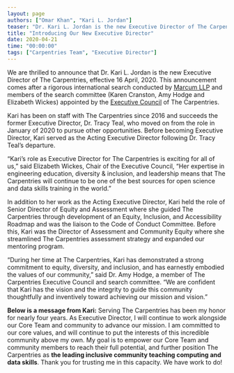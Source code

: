 ```yaml
---
layout: page
authors: ["Omar Khan", "Kari L. Jordan"]
teaser: "Dr. Kari L. Jordan is the new Executive Director of The Carpentries!"
title: "Introducing Our New Executive Director"
date: 2020-04-21
time: "00:00:00"
tags: ["Carpentries Team", "Executive Director"]
---
```


We are thrilled to announce that Dr. Kari L. Jordan is the new Executive Director of The Carpentries, effective 16 April, 2020. This announcement comes after a rigorous international search conducted by [Marcum LLP](https://www.marcumllp.com/careers/core-values) and members of the search committee (Karen Cranston, Amy Hodge and Elizabeth Wickes) appointed by the [Executive Council](https://carpentries.org/governance/) of The Carpentries. 

Kari has been on staff with The Carpentries since 2016 and succeeds the former Executive Director, Dr. Tracy Teal, who moved on from the role in January of 2020 to pursue other opportunities. Before becoming Executive Director, Kari served as the Acting Executive Director following Dr. Tracy Teal’s departure. 

“Kari’s role as Executive Director for The Carpentries is exciting for all of us,” said Elizabeth Wickes, Chair of the Executive Council, “Her expertise in engineering education, diversity & inclusion, and leadership means that The Carpentries will continue to be one of the best sources for open science and data skills training in the world.”

In addition to her work as the Acting Executive Director, Kari held the role of Senior Director of Equity and Assessment where she guided The Carpentries through development of an Equity, Inclusion, and Accessibility Roadmap and was the liaison to the Code of Conduct Committee. Before this, Kari was the Director of Assessment and Community Equity where she streamlined The Carpentries assessment strategy and expanded our mentoring program.

“During her time at The Carpentries, Kari has demonstrated a strong commitment to equity, diversity, and inclusion, and has earnestly embodied the values of our community,” said Dr. Amy Hodge, a member of The Carpentries Executive Council and search committee. “We are confident that Kari has the vision and the integrity to guide this community thoughtfully and inventively toward achieving our mission and vision.”

**Below is a message from Kari:**
Serving The Carpentries has been my honor for nearly four years. As Executive Director, I will continue to work alongside our Core Team and community to advance our mission. I am committed to our core values, and will continue to put the interests of this incredible community above my own. My goal is to empower our Core Team and community members to reach their full potential, and further position The Carpentries as **the leading inclusive community teaching computing and data skills**. Thank you for trusting me in this capacity. We have work to do!


